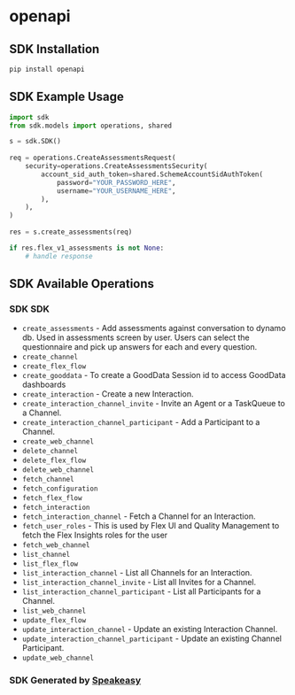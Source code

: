 # openapi

<!-- Start SDK Installation -->
## SDK Installation

```bash
pip install openapi
```
<!-- End SDK Installation -->

## SDK Example Usage
<!-- Start SDK Example Usage -->
```python
import sdk
from sdk.models import operations, shared

s = sdk.SDK()
    
req = operations.CreateAssessmentsRequest(
    security=operations.CreateAssessmentsSecurity(
        account_sid_auth_token=shared.SchemeAccountSidAuthToken(
            password="YOUR_PASSWORD_HERE",
            username="YOUR_USERNAME_HERE",
        ),
    ),
)
    
res = s.create_assessments(req)

if res.flex_v1_assessments is not None:
    # handle response
```
<!-- End SDK Example Usage -->

<!-- Start SDK Available Operations -->
## SDK Available Operations

### SDK SDK

* `create_assessments` - Add assessments against conversation to dynamo db. Used in assessments screen by user. Users can select the questionnaire and pick up answers for each and every question.
* `create_channel`
* `create_flex_flow`
* `create_gooddata` - To create a GoodData Session id to access GoodData dashboards
* `create_interaction` - Create a new Interaction.
* `create_interaction_channel_invite` - Invite an Agent or a TaskQueue to a Channel.
* `create_interaction_channel_participant` - Add a Participant to a Channel.
* `create_web_channel`
* `delete_channel`
* `delete_flex_flow`
* `delete_web_channel`
* `fetch_channel`
* `fetch_configuration`
* `fetch_flex_flow`
* `fetch_interaction`
* `fetch_interaction_channel` - Fetch a Channel for an Interaction.
* `fetch_user_roles` - This is used by Flex UI and Quality Management to fetch the Flex Insights roles for the user
* `fetch_web_channel`
* `list_channel`
* `list_flex_flow`
* `list_interaction_channel` - List all Channels for an Interaction.
* `list_interaction_channel_invite` - List all Invites for a Channel.
* `list_interaction_channel_participant` - List all Participants for a Channel.
* `list_web_channel`
* `update_flex_flow`
* `update_interaction_channel` - Update an existing Interaction Channel.
* `update_interaction_channel_participant` - Update an existing Channel Participant.
* `update_web_channel`

<!-- End SDK Available Operations -->

### SDK Generated by [Speakeasy](https://docs.speakeasyapi.dev/docs/using-speakeasy/client-sdks)
